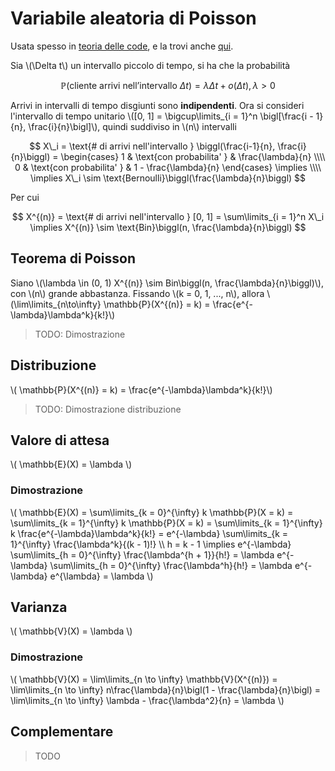 # Variabile aleatoria di Poisson

Usata spesso in [teoria delle code](https://it.wikipedia.org/wiki/Teoria_delle_code), e la trovi anche [qui](https://it.wikipedia.org/wiki/Distribuzione_di_Poisson). 


Sia \\(\Delta t\\) un intervallo piccolo di tempo, si ha che la probabilità

$$
\mathbb{P}(\text{cliente arrivi nell'intervallo } \Delta t) = \lambda \Delta t + o(\Delta t), \lambda \gt 0
$$

Arrivi in intervalli di tempo disgiunti sono **indipendenti**. Ora si consideri l'intervallo di tempo unitario 
\\([0, 1] = \bigcup\limits_{i = 1}^n \bigl[\frac{i - 1}{n}, \frac{i}{n}\bigl]\\), quindi suddiviso in \\(n\\) intervalli

$$
X\_i = \text{# di arrivi nell'intervallo } \biggl(\frac{i-1}{n}, \frac{i}{n}\biggl) = 
\begin{cases}
1 & \text{con probabilita' } & \frac{\lambda}{n} \\\\
0 & \text{con probabilita' } & 1 - \frac{\lambda}{n}
\end{cases} \implies \\\\
\implies X\_i \sim \text{Bernoulli}\biggl(\frac{\lambda}{n}\biggl)
$$

Per cui 

$$
X^{(n)} = \text{# di arrivi nell'intervallo } [0, 1] = 
\sum\limits_{i = 1}^n X\_i \implies X^{(n)} \sim \text{Bin}\biggl(n, \frac{\lambda}{n}\biggl)
$$

## Teorema di Poisson

Siano \\(\lambda \in (0, 1) X^{(n)} \sim Bin\biggl(n, \frac{\lambda}{n}\biggl)\\), con \\(n\\) grande abbastanza. 
Fissando \\(k = 0, 1, ..., n\\), allora \\(\lim\limits_{n\to\infty} \mathbb{P}(X^{(n)} = k) = \frac{e^{-\lambda}\lambda^k}{k!}\\)

> TODO: Dimostrazione

## Distribuzione

\\( \mathbb{P}(X^{(n)} = k) = \frac{e^{-\lambda}\lambda^k}{k!}\\)
> TODO: Dimostrazione distribuzione

## Valore di attesa

\\(
\mathbb{E}(X) = \lambda
\\)

### Dimostrazione

\\( 
\mathbb{E}(X) = \sum\limits_{k = 0}^{\infty} k \mathbb{P}(X = k) = 
\sum\limits_{k = 1}^{\infty} k \mathbb{P}(X = k) = 
\sum\limits_{k = 1}^{\infty} k \frac{e^{-\lambda}\lambda^k}{k!} = 
e^{-\lambda} \sum\limits_{k = 1}^{\infty} \frac{\lambda^k}{(k - 1)!} \\\\
h = k - 1 \implies e^{-\lambda} \sum\limits_{h = 0}^{\infty} \frac{\lambda^{h + 1}}{h!} = 
\lambda e^{-\lambda} \sum\limits_{h = 0}^{\infty} \frac{\lambda^h}{h!} = 
\lambda e^{-\lambda} e^{\lambda} = \lambda
\\)

## Varianza

\\(
\mathbb{V}(X) = \lambda
\\)

### Dimostrazione

\\(
\mathbb{V}(X) = \lim\limits_{n \to \infty} \mathbb{V}(X^{(n)}) = \lim\limits_{n \to \infty} n\frac{\lambda}{n}\bigl(1 - \frac{\lambda}{n}\bigl) = 
\lim\limits_{n \to \infty} \lambda - \frac{\lambda^2}{n} = \lambda
\\)

## Complementare

> TODO
